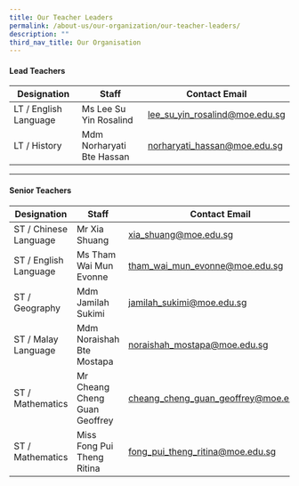 ```yaml
---
title: Our Teacher Leaders
permalink: /about-us/our-organization/our-teacher-leaders/
description: ""
third_nav_title: Our Organisation
---
```

#### Lead Teachers <br>

| Designation | Staff | Contact Email |
| -------- | -------- | -------- |
| LT / English Language     | Ms Lee Su Yin Rosalind     |  [lee_su_yin_rosalind@moe.edu.sg](mailto:lee_su_yin_rosalind@moe.edu.sg)    |
| LT / History   | Mdm Norharyati Bte Hassan     |   [norharyati_hassan@moe.edu.sg](mailto:norharyati_hassan@moe.edu.sg)   |<br>

---


#### Senior Teachers <br>

| Designation | Staff | Contact Email |
| -------- | -------- | -------- |
| ST / Chinese Language     | Mr Xia Shuang     |  [xia_shuang@moe.edu.sg](mailto:xia_shuang@moe.edu.sg)    |
| ST / English Language   | Ms Tham Wai Mun Evonne     | [tham_wai_mun_evonne@moe.edu.sg](mailto:tham_wai_mun_evonne@moe.edu.sg)     |
| ST / Geography    | Mdm Jamilah Sukimi     | [jamilah_sukimi@moe.edu.sg](mailto:jamilah_sukimi@moe.edu.sg)     |
| ST / Malay Language   | Mdm Noraishah Bte Mostapa     | [noraishah_mostapa@moe.edu.sg](mailto:noraishah_mostapa@moe.edu.sg)     |
| ST / Mathematics     | Mr Cheang Cheng Guan Geoffrey    | [cheang_cheng_guan_geoffrey@moe.edu.sg](mailto:cheang_cheng_guan_geoffrey@moe.edu.sg)     |
| ST / Mathematics     | Miss Fong Pui Theng Ritina    |  [fong_pui_theng_ritina@moe.edu.sg](mailto:fong_pui_theng_ritina@moe.edu.sg)    |